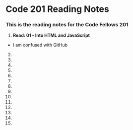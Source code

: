 # Code 201 Reading Notes

### This is the reading notes for the Code Fellows 201

1. **Read: 01 - Into HTML and JavaScript**
  - I am confused with GitHub
2.
3.
4.
5.
6.
7.
8.
9.
10.
11.
12.
13.
14.
15.